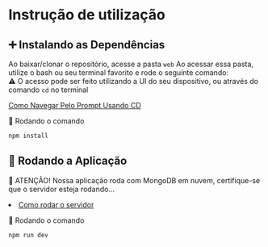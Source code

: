# Instrução de utilização 

## ➕ Instalando as Dependências 
Ao baixar/clonar o repositório, acesse a pasta ```web``` Ao acessar essa pasta, utilize o bash ou seu terminal favorito e rode o seguinte comando: </br>
⚠️ O acesso pode ser feito utilizando a UI do seu dispositivo, ou através do comando ```cd``` no terminal

[Como Navegar Pelo Prompt Usando CD](https://medium.com/@adsonrocha/como-abrir-e-navegar-entre-pastas-com-o-prompt-de-comandos-do-windows-10-68750eae8f47)

🛞 Rodando o comando

```bash
npm install
```


## 🛞 Rodando a Aplicação
🛞 ATENÇÃO! Nossa aplicação roda com MongoDB em nuvem, certifique-se que o servidor esteja rodando...
<li><a href="../server"> Como rodar o servidor </a></li>

🛞 Rodando o comando

```bash
npm run dev
```
